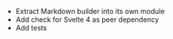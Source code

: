 - Extract Markdown builder into its own module
- Add check for Svelte 4 as peer dependency
- Add tests
